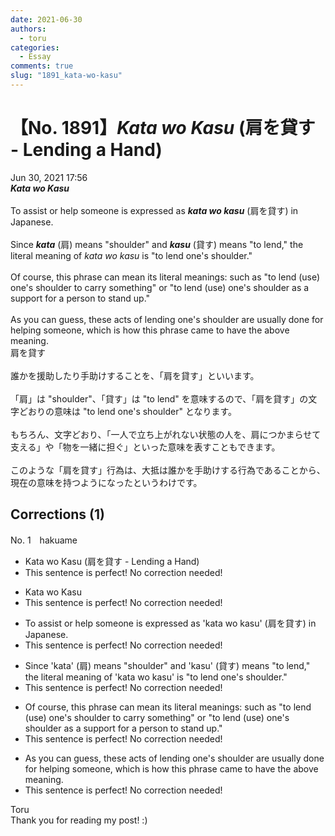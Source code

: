 ```yaml
---
date: 2021-06-30
authors:
  - toru
categories:
  - Essay
comments: true
slug: "1891_kata-wo-kasu"
---
```


# 【No. 1891】<strong><em>Kata wo Kasu</strong></em> (肩を貸す - Lending a Hand)
<div class="date">Jun 30, 2021 17:56</div>
<div id="post"><div id="body_show_ori">
<strong><em>Kata wo Kasu</strong></em><br/><br/>To assist or help someone is expressed as <strong><em>kata wo kasu</em></strong> (肩を貸す) in Japanese.<br/><br/>Since <strong><em>kata</em></strong> (肩) means "shoulder" and <strong><em>kasu</em></strong> (貸す) means "to lend," the literal meaning of <em>kata wo kasu</em> is "to lend one's shoulder."<br/><br/>Of course, this phrase can mean its literal meanings: such as "to lend (use) one's shoulder to carry something" or "to lend (use) one's shoulder as a support for a person to stand up."<br/><br/>As you can guess, these acts of lending one's shoulder are usually done for helping someone, which is how this phrase came to have the above meaning.
</div></div>

<!-- more -->

<div id="post_ja"><div id="body_show_mo">
肩を貸す<br/><br/>誰かを援助したり手助けすることを、「肩を貸す」といいます。<br/><br/>「肩」は "shoulder"、「貸す」は "to lend" を意味するので、「肩を貸す」の文字どおりの意味は "to lend one's shoulder" となります。<br/><br/>もちろん、文字どおり、「一人で立ち上がれない状態の人を、肩につかまらせて支える」や「物を一緒に担ぐ」といった意味を表すこともできます。<br/><br/>このような「肩を貸す」行為は、大抵は誰かを手助けする行為であることから、現在の意味を持つようになったというわけです。
</div></div>

## Corrections (1)
<div id="block"><div class="first_name"> No. 1　<span class="just_name">hakuame</span></div><div id="block2">
<ul class="correction_field">
<li class="incorrect">Kata wo Kasu (肩を貸す - Lending a Hand)</li>
<li class="corrected perfect">This sentence is perfect! No correction needed!</li>
</ul>
<ul class="correction_field">
<li class="incorrect">Kata wo Kasu</li>
<li class="corrected perfect">This sentence is perfect! No correction needed!</li>
</ul>
<ul class="correction_field">
<li class="incorrect">To assist or help someone is expressed as 'kata wo kasu' (肩を貸す) in Japanese.</li>
<li class="corrected perfect">This sentence is perfect! No correction needed!</li>
</ul>
<ul class="correction_field">
<li class="incorrect">Since 'kata' (肩) means "shoulder" and 'kasu' (貸す) means "to lend," the literal meaning of 'kata wo kasu' is "to lend one's shoulder."</li>
<li class="corrected perfect">This sentence is perfect! No correction needed!</li>
</ul>
<ul class="correction_field">
<li class="incorrect">Of course, this phrase can mean its literal meanings: such as "to lend (use) one's shoulder to carry something" or "to lend (use) one's shoulder as a support for a person to stand up."</li>
<li class="corrected perfect">This sentence is perfect! No correction needed!</li>
</ul>
<ul class="correction_field">
<li class="incorrect">As you can guess, these acts of lending one's shoulder are usually done for helping someone, which is how this phrase came to have the above meaning.</li>
<li class="corrected perfect">This sentence is perfect! No correction needed!</li>
</ul>
</div><div class="name"><span class="just_name">Toru</span><br>
Thank you for reading my post! :)
</div>
</div>

